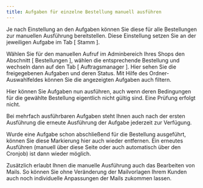 ```yaml
---
title: Aufgaben für einzelne Bestellung manuell ausführen
---
```


Je nach Einstellung an den Aufgaben können Sie diese für alle Bestellungen zur manuellen Ausführung bereitstellen. Diese Einstellung setzen Sie an der jeweiligen Aufgabe im Tab [ Stamm ].

Wählen Sie für den manuellen Aufruf im Adminbereich Ihres Shops den Abschnitt [ Bestellungen ], wählen die entsprechende Bestellung und wechseln dann auf den Tab [ Auftragsmanager ]. Hier sehen Sie die freigegebenen Aufgaben und deren Status. Mit Hilfe des Ordner-Auswahlfeldes können Sie die angezeigten Aufgaben auch filtern.

Hier können Sie Aufgaben nun ausführen, auch wenn deren Bedingungen für die gewählte Bestellung eigentlich nicht gültig sind. Eine Prüfung erfolgt nicht.

Bei mehrfach ausführbaren Aufgaben steht Ihnen auch nach der ersten Ausführung die erneute Ausführung der Aufgabe jederzeit zur Verfügung.

Wurde eine Aufgabe schon abschließend für die Bestellung ausgeführt, können Sie diese Markierung hier auch wieder entfernen. Ein erneutes Ausführen (manuell über diese Seite oder auch automatisch über den Cronjob) ist dann wieder möglich.

Zusätzlich erlaubt Ihnen die manuelle Ausführung auch das Bearbeiten von Mails. So können Sie ohne Veränderung der Mailvorlagen Ihrem Kunden auch noch individuelle Anpassungen der Mails zukommen lassen.
